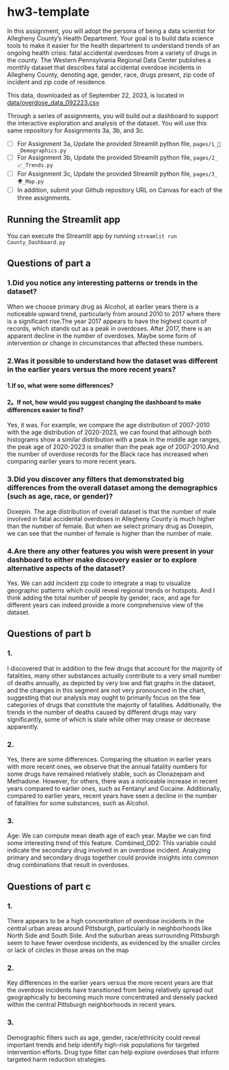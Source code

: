 # hw3-template

In this assignment, you will adopt the persona of being a data scientist for Allegheny County’s Health Department.  Your goal is to build data science tools to make it easier for the health department to understand trends of an ongoing health crisis:  fatal accidental overdoses from a variety of drugs in the county.  The Western Pennsylvania Regional Data Center publishes a monthly dataset that describes fatal accidental overdose incidents in Allegheny County, denoting age, gender, race, drugs present, zip code of incident and zip code of residence.

This data, downloaded as of September 22, 2023, is located in [data/overdose_data_092223.csv](data/overdose_data_092223.csv)

Through a series of assignments, you will build out a dashboard to support the interactive exploration and analysis of the dataset.  You will use this same repository for Assignments 3a, 3b, and 3c.  

- [ ] For Assignment 3a, Update the provided Streamlit python file, `pages/1_👥_Demographics.py`
- [ ] For Assignment 3b, Update the provided Streamlit python file, `pages/2_📈_Trends.py`
- [ ] For Assignment 3c, Update the provided Streamlit python file, `pages/3_🌍_Map.py`
- [ ] In addition, submit your Github repository URL on Canvas for each of the three assignments.

## Running the Streamlit app

You can execute the Streamlit app by running `streamlit run County_Dashboard.py`

## Questions of part a

### 1.Did you notice any interesting patterns or trends in the dataset?
When we choose primary drug as Alcohol, at earlier years there is a noticeable upward trend, particularly from around 2010 to 2017 where there is a significant rise.The year 2017 appears to have the highest count of records, which stands out as a peak in overdoses. After 2017, there is an apparent decline in the number of overdoses. Maybe some form of intervention or change in circumstances that affected these numbers.

### 2.Was it possible to understand how the dataset was different in the earlier years versus the more recent years? 

#### 1.If so, what were some differences?  

#### 2。If not, how would you suggest changing the dashboard to make differences easier to find?
Yes, it was. For example, we compare the age distribution of 2007-2010 with the age distribution of 2020-2023, we can found that although both histograms show a similar distribution with a peak in the middle age ranges, the peak age of 2020-2023 is smaller than the peak age of 2007-2010.And the number of overdose records for the Black race has increased when comparing earlier years to more recent years.

### 3.Did you discover any filters that demonstrated big differences from the overall dataset among the demographics (such as age, race, or gender)?

Doxepin. The age distribution of overall dataset is that the number of male  involved in fatal accidental overdoses in Allegheny County is much higher than the number of female. But when we select primary drug as Doxepin, we can see that the number of female is higher than the number of male.

### 4.Are there any other features you wish were present in your dashboard to either make discovery easier or to explore alternative aspects of the dataset?

Yes. We can add incident zip code to integrate a map to visualize geographic patterns which could reveal regional trends or hotspots. And I think adding the total number of people by gender, race, and age for different years can indeed provide a more comprehensive view of the dataset. 

## Questions of part b
### 1.
I discovered that in addition to the few drugs that account for the majority of fatalities, many other substances actually contribute to a very small number of deaths annually, as depicted by very low and flat graphs in the dataset, and the changes in this segment are not very pronounced in the chart, suggesting that our analysis may ought to primarily focus on the few categories of drugs that constitute the majority of fatalities. Additionally, the trends in the number of deaths caused by different drugs may vary significantly, some of which is stale while other may crease or decrease apparently.
### 2.

Yes, there are some differences.
Comparing the situation in earlier years with more recent ones, we observe that the annual fatality numbers for some drugs have remained relatively stable, such as Clonazepam and Methadone. However, for others, there was a noticeable increase in recent years compared to earlier ones, such as Fentanyl and Cocaine. Additionally, compared to earlier years, recent years have seen a decline in the number of fatalities for some substances, such as Alcohol.

### 3.

Age: We can compute mean death age of each year. Maybe we can find some interesting trend of this feature.
Combined_OD2: This variable could indicate the secondary drug involved in an overdose incident. Analyzing primary and secondary drugs together could provide insights into common drug combinations that result in overdoses.

## Questions of part c
### 1.
There appears to be a high concentration of overdose incidents in the central urban areas around Pittsburgh, particularly in neighborhoods like North Side and South Side. And the suburban areas surrounding Pittsburgh seem to have fewer overdose incidents, as evidenced by the smaller circles or lack of circles in those areas on the map

### 2.
Key differences in the earlier years versus the more recent years are that the overdose incidents have transitioned from being relatively spread out geographically to becoming much more concentrated and densely packed within the central Pittsburgh neighborhoods in recent years.

### 3.
Demographic filters such as age, gender, race/ethnicity could reveal important trends and help identify high-risk populations for targeted intervention efforts.
Drug type filter can help explore overdoses that inform targeted harm reduction strategies.
